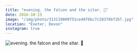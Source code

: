 ```yaml
---
title: "evening. the falcon and the sitar. 🌙"
date: 2016-10-15
image: "/img/photo/313119009f51ce48f6bc7c28376bf2b7.jpg"
location: "Exeter, Devon"
instagram: true
---
```


![evening. the falcon and the sitar. 🌙](/img/photo/313119009f51ce48f6bc7c28376bf2b7.jpg)
